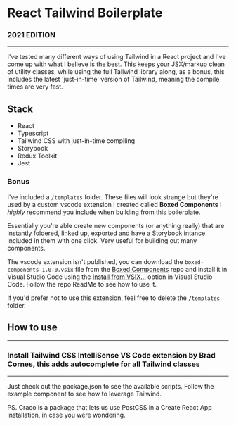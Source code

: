 # React Tailwind Boilerplate
###  2021 EDITION

---

I've tested many different ways of using Tailwind in a React project and I've come up with what I believe is the best. This keeps your JSX/markup clean of utility classes, while using the full Tailwind library along, as a bonus, this includes the latest 'just-in-time' version of Tailwind, meaning the compile times are very fast.

## Stack
- React
- Typescript
- Tailwind CSS with just-in-time compiling
- Storybook
- Redux Toolkit
- Jest

### Bonus
I've included a `/templates` folder. These files will look strange but they're used by a custom vscode extension I created called **Boxed  Components** I _highly_ recommend you include when building from this boilerplate.

Essentially you're able create new components (or anything really) that are instantly foldered, linked up, exported and have a Storybook intance included in them with one click. Very useful for building out many components.

The vscode extension isn't published, you can download the `boxed-components-1.0.0.vsix` file from the [Boxed Components](https://github.com/kylewetton/vscode-boxed-components) repo and install it in Visual Studio Code using the [Install from VSIX...](https://stackoverflow.com/a/19080034) option in Visual Studio Code. Follow the repo ReadMe to see how to use it.

If you'd prefer not to use this extension, feel free to delete the `/templates` folder.

## How to use

---
### Install **Tailwind CSS IntelliSense**  VS Code extension by Brad Cornes, this adds autocomplete for all Tailwind classes

---

Just check out the package.json to see the available scripts. Follow the example component to see how to leverage Tailwind.

PS. Craco is a package that lets us use PostCSS in a Create React App installation, in case you were wondering.